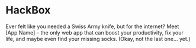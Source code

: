 # HackBox
Ever felt like you needed a Swiss Army knife, but for the internet? Meet [App Name] – the only web app that can boost your productivity, fix your life, and maybe even find your missing socks. (Okay, not the last one… yet.)
